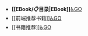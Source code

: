 - **[[EBook/📋目录|EBook]]**[♿GO](./EBook/📋目录.md)
- [[前端推荐书籍]][♿GO](./前端推荐书籍.md)
- [[书籍推荐]][♿GO](./书籍推荐.md)
